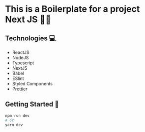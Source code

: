 # This is a Boilerplate for a project Next JS 👨‍💻

## Technologies 💻

- ReactJS
- NodeJS
- Typescript
- NextJS
- Babel
- ESlint
- Styled Components
- Prettier

## Getting Started 🚀

```bash
npm run dev
# or
yarn dev
```
